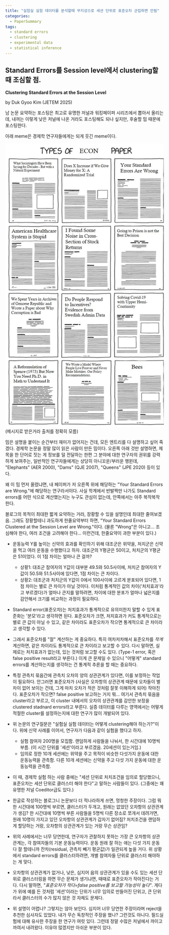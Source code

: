 ```yaml
---
title: "실험실 실험 데이터를 분석할때 무지성으로 세션 단위로 표준오차 군집하면 안됨"
categories:
  - PaperSummary
tags:
  - standard errors
  - clustering
  - experimental data
  - statistical inference
--- 
```


## Standard Errors를 Session level에서 clustering할 때 조심할 점.

**Clustering Standard Errors at the Session Level**

by Duk Gyoo Kim (JETEM 2025)

<!--
Session-specific features of a laboratory experiment, if those exist, do not disappear by clustering standard errors at the session level. Randomly ordering or counterbalancing sessions to deal with sampling issues, cannot justify clustering the standard errors at the session level. Unlike empirical studies, for laboratory experimental studies, the experimental design reflected on the researchers’ intention should primarily determine the clustering level. In a typical controlled laboratory experiment where subjects make choices in the same environment repeatedly, clustering at a participant level is intended by the experimental design, and standard errors could be larger (that is, a statistical inference could be more conservative) when clustered at the individual or decision-group level than the session level. It implies that clustering standard errors at the session level can lead to false-positive treatment effects if it is mistakenly chosen. Having a small per-session sample to increase the number of sessions could yield undesirable heterogeneities that are hard for the experimenter to control or observe.
-->

남 논문 요약하는 포스팅은 최고로 유명한 저널과 워킹페이퍼 시리즈에서 뽑아서 올리는데, 내꺼는 이렇게 낮은 저널에 나온 거라도 포스팅해도 되나 싶지만, 후술할 밈 때문에 포스팅한다. 

아래 meme은 경제학 연구자들에게는 되게 웃긴 meme이다. 
 
![EconPaperMeme](/assets/images/EconPaperMeme.jpg)
(메시지로 받은거라 출처를 정확히 모름)

밈은 설명을 붙이는 순간부터 재미가 없어지는 건데, 모든 엔트리를 다 설명하고 싶어 죽겠다. 경제학 논문을 정말 많이 읽은 사람이 만든 밈이다. 오른쪽 아래 것만 설명하면, 제목을 한 단어로 짓는 게 정보를 덜 전달하는 한편 그 분야에 대한 연구자의 권위를 강력하게 보여주는, 일반적인 연구자들에게는 상당히 아니꼬운/부러운 행윈데, "Elephants" (AER 2000), "Dams" (QJE 2007), "Queens" (JPE 2020) 등이 있다.

왜 이 밈 먼저 올렸냐면, 내 페이퍼가 저 오른쪽 위에 해당하는 "Your Standard Errors are Wrong."에 해당하는 연구라서이다. 사실 학계에서 반발짝만 나가도 Standard errors를 어떤 식으로 계산했는지는 누구도 관심이 없는데, 안쪽에서는 아주 복작복작 한다.

블로그의 목적이 최대한 짧게 요약하는 거라, 장황할 수 있을 설명인데 최대한 줄여보겠음. 그래도 장황할테니 과도하게 한줄요약부터 하면, "Your Standard Errors Clustered at the Session Level are Wrong."이다. (물론 "Wrong"은 아니고... 조심해야 한다, 여러 조건을 고려해야 한다... 이런건데, 한줄요약이 과한 부분이 있다.)

- 운동능력 Y를 높이는 신약의 효과를 확인하기 위해 대조군은 위약을, 처치군은 신약을 먹고 여러 운동을 수행했다고 하자. 대조군의 Y평균은 50이고, 처치군의 Y평균은 51이었다. 이 1점 차이는 얼마나 큰 걸까? 
	- 상황1: 대조군 참여자의 Y값이 대부분 49.5와 50.5사이에, 처치군 참여자의 Y값이 50.5와 51.5사이에 있다면, 1점 차이는 큰 차이다. 
	- 상황2: 대조군과 처치군의 Y값이 0에서 100사이에 고르게 분포되어 있다면, 1점 차이는 별로 큰 차이가 아닐 것이다. 
이처럼 통계적인 값의 차이('처치효과'라고 부르겠다)가 얼마나 큰지를 말하려면, 차이에 대한 분포가 얼마나 넓은지를 감안해서 크기를 비교하는 과정이 필요하다.

- Standard error(표준오차)는 처치효과가 통계적으로 유의미한지 말할 수 있게 표준화는 '분모'라고 생각하면 된다. 표준오차가 크면, 처치효과가 커도 통계적으로는 별로 큰 값이 아닐 수 있고, 같은 차이라도 표준오차가 작으면 통계적으로 큰 차이라고 생각할 수 있다.

- 그래서 표준오차를 "잘" 계산하는 게 중요하다. 특히 여차저차해서 표준오차를 *작게* 계산하면, 같은 차이라도 통계적으로 큰 차이라고 보고할 수 있다. 다시 말하면, 실제로는 처치효과가 없는데, 있는 것처럼 보고할 수도 있다. (Type-1 error, 혹은 false positive result라고 부른다.) 이게 큰 문제일 수 있으니 "어떻게" standard errors를 계산하는지를 생각하는 건 통계적 추론을 할 때는 중요하다.

- 특정 관측치 묶음간에 관측치 오차의 양의 상관관계가 있다면, 이를 보정하는 작업이 필요하다. 안그러면 표준오차가 (사실은 오차항의 상관관계 때문에 오차들이 별 차이 없어 보이는 건데, 그게 마치 오차가 적은 것처럼 잘못 이해하게 되어) 작아진다. 표준오차가 작으면? false positive 보고하는 거지 뭐... 여기서 관측치 묶음을 cluster라고 부르고, 이 cluster 내에서의 오차의 상관관계를 감안한 보정을 clustered stadnard errors라고 부른다. 실증 데이터를 다루는 영역에서는 어떻게 적절한 cluster를 설정하는지에 대한 연구가 많이 개발되어 있다.

- 위 논문의 연구질문은 "실험실 실험 데이터는 어떻게 clustering해야 하는가?"이다. 위에 신약 사례를 이어서, 연구자가 다음과 같이 실험을 했다고 하자.
	- 실험 참여자 200명을 모집함. 랜덤하게 사람들을 나눠서, 한 시간대에 10명씩 부름. (이 시간 단위를 '세션'이라고 부르겠음. 20세션이 있는거임.)
	- 임의로 정한 10개 세션에는 위약을 주고 목적이 비슷한 다섯가지 운동에 대한 운동능력을 관측함. 다른 10개 세션에는 신약을 주고 다섯 가지 운동에 대한 운동능력을 관측함.
	
- 이 때, 경제학 실험 하는 사람 중에는 "세션 단위로 처치조건을 임의로 할당했으니, 표준오차는 세션 단위로 클러스터 해야 한다"고 말하는 사람들이 있다. (그중에는 꽤 유명한 저널 Coeditor급도 있다.) 

- 한글로 작성하는 블로그니 논문보다 더 적나라하게 쓰면, 멍청한 주장이다. 그럼 뭐 한 시간대에 100명씩 부르면, 클러스터가 두개고, 원래는 없었던 오차항의 상관관계가 생김? 한 시간대에 10명씩 부른 사람들을 5명씩 다른 장소로 쪼개서 데려가면, 원래 10명이 가지고 있던 오차항의 상관관계가 갑자기 없어짐? 처치조건을 랜덤하게 할당하는 거랑, 오차항의 상관관계가 있는 거랑 무슨 상관임? 

- 위의 사례에서는 너무 당연한데, 연구자가 관찰하지 못하는 가장 큰 오차항의 상관관계는, 각 참여자들의 기본 운동능력이다. 운동 원래 잘 하는 애는 다섯 가지 운동 다 잘 할테니까 잔차(residual, 관측치 빼기 평균값)가 일관되게 높을 거다. 위 상황에서 standard errors를 클러스터하려면, 개별 참여자들 단위로 클러스터 해야하는 게 맞다.

- 오차항의 상관관계가 없거나, 낮은, 심지어 음의 상관관계가 있을 수도 있는 세션 단위로 클러스터링을 하면 무슨 문제가 생기냐면, 때때로 표준오차가 작아진다는 거다. 다시 말하면, *"표준오차가 작다=false positive를 보고할 가능성이 높다"*. 게다가 위에 예를 든 것처럼 '세션'이라는 단위가 너무 임의로 만들어진 단위고, 큰 단위라서 클러스터의 수가 많지 않은 것 자체도 문제다. 

- 위 설명이 어렵나? 그렇지는 않아 보인다. 심지어 너무 당연한 주장이라며 reject을 추천한 심사자도 있었다. 내가 무슨 독창적인 주장을 했나? 그런것도 아니다. 필드실험에 대해 유사한 주장을 한 연구가 여럿 있다. 그런데 정말 수많은 저널에서 까이고 까여서 내려왔다. 이유야 많겠지만 아쉬운 부분이 있다.
